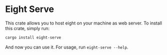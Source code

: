 # Eight Serve

This crate allows you to host eight on your machine as web server. To install this crate, simply run:

```bash
cargo install eight-serve
```

And now you can use it. For usage, run `eight-serve --help`.
